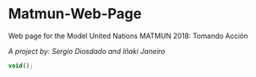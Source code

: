 # Matmun-Web-Page
Web page for the Model United Nations MATMUN 2018: Tomando Acción

*A project by: Sergio Diosdado and Iñaki Janeiro*

```javascript
void();
```
